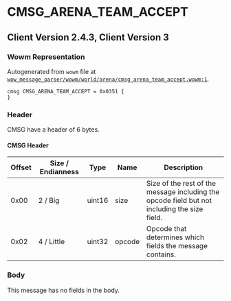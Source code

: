 # CMSG_ARENA_TEAM_ACCEPT

## Client Version 2.4.3, Client Version 3

### Wowm Representation

Autogenerated from `wowm` file at [`wow_message_parser/wowm/world/arena/cmsg_arena_team_accept.wowm:1`](https://github.com/gtker/wow_messages/tree/main/wow_message_parser/wowm/world/arena/cmsg_arena_team_accept.wowm#L1).
```rust,ignore
cmsg CMSG_ARENA_TEAM_ACCEPT = 0x0351 {
}
```
### Header

CMSG have a header of 6 bytes.

#### CMSG Header

| Offset | Size / Endianness | Type   | Name   | Description |
| ------ | ----------------- | ------ | ------ | ----------- |
| 0x00   | 2 / Big           | uint16 | size   | Size of the rest of the message including the opcode field but not including the size field.|
| 0x02   | 4 / Little        | uint32 | opcode | Opcode that determines which fields the message contains.|

### Body

This message has no fields in the body.

